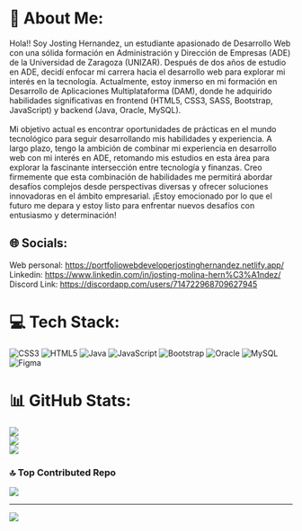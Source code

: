 # 💫 About Me:
Hola!! Soy Josting Hernandez, un estudiante apasionado de Desarrollo Web con una sólida formación en Administración y Dirección de Empresas (ADE) de la Universidad de Zaragoza (UNIZAR). Después de dos años de estudio en ADE, decidí enfocar mi carrera hacia el desarrollo web para explorar mi interés en la tecnología. Actualmente, estoy inmerso en mi formación en Desarrollo de Aplicaciones Multiplataforma (DAM), donde he adquirido habilidades significativas en frontend (HTML5, CSS3, SASS, Bootstrap, JavaScript) y backend (Java, Oracle, MySQL).<br><br>Mi objetivo actual es encontrar oportunidades de prácticas en el mundo tecnológico para seguir desarrollando mis habilidades y experiencia. A largo plazo, tengo la ambición de combinar mi experiencia en desarrollo web con mi interés en ADE, retomando mis estudios en esta área para explorar la fascinante intersección entre tecnología y finanzas. Creo firmemente que esta combinación de habilidades me permitirá abordar desafíos complejos desde perspectivas diversas y ofrecer soluciones innovadoras en el ámbito empresarial. ¡Estoy emocionado por lo que el futuro me depara y estoy listo para enfrentar nuevos desafíos con entusiasmo y determinación!


## 🌐 Socials:
Web personal: https://portfoliowebdeveloperjostinghernandez.netlify.app/
Linkedin: https://www.linkedin.com/in/josting-molina-hern%C3%A1ndez/
Discord Link: https://discordapp.com/users/714722968709627945

# 💻 Tech Stack:
![CSS3](https://img.shields.io/badge/css3-%231572B6.svg?style=for-the-badge&logo=css3&logoColor=white) ![HTML5](https://img.shields.io/badge/html5-%23E34F26.svg?style=for-the-badge&logo=html5&logoColor=white) ![Java](https://img.shields.io/badge/java-%23ED8B00.svg?style=for-the-badge&logo=openjdk&logoColor=white) ![JavaScript](https://img.shields.io/badge/javascript-%23323330.svg?style=for-the-badge&logo=javascript&logoColor=%23F7DF1E) ![Bootstrap](https://img.shields.io/badge/bootstrap-%238511FA.svg?style=for-the-badge&logo=bootstrap&logoColor=white) ![Oracle](https://img.shields.io/badge/Oracle-F80000?style=for-the-badge&logo=oracle&logoColor=white) ![MySQL](https://img.shields.io/badge/mysql-%2300000f.svg?style=for-the-badge&logo=mysql&logoColor=white) ![Figma](https://img.shields.io/badge/figma-%23F24E1E.svg?style=for-the-badge&logo=figma&logoColor=white)
# 📊 GitHub Stats:
![](https://github-readme-stats.vercel.app/api?username=JostingHer&theme=tokyonight&hide_border=false&include_all_commits=false&count_private=false)<br/>
![](https://github-readme-streak-stats.herokuapp.com/?user=JostingHer&theme=tokyonight&hide_border=false)<br/>
![](https://github-readme-stats.vercel.app/api/top-langs/?username=JostingHer&theme=tokyonight&hide_border=false&include_all_commits=false&count_private=false&layout=compact)

### 🔝 Top Contributed Repo
![](https://github-contributor-stats.vercel.app/api?username=JostingHer&limit=5&theme=dark&combine_all_yearly_contributions=true)

---
[![](https://visitcount.itsvg.in/api?id=JostingHer&icon=0&color=0)](https://visitcount.itsvg.in)

<!-- Proudly created with GPRM ( https://gprm.itsvg.in ) -->
